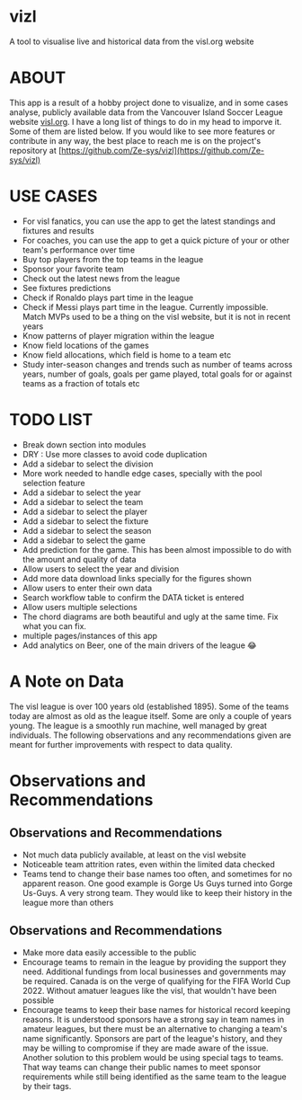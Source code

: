 # vizl

A tool to visualise live and historical data from the visl.org website


# ABOUT

This app is  a result of a hobby project done to visualize, and in some cases analyse, publicly 
available data from the Vancouver Island Soccer League website [visl.org](https://visl.org/). I have a long 
list of things to do in my head to imporve it. Some of them are listed below. If you would like to see more features 
or contribute in any way, the best place to reach me is on the project's repository at 
[https://github.com/Ze-sys/vizl](https://github.com/Ze-sys/vizl)


# USE CASES 

-   For visl fanatics, you can use the app to get the latest standings and fixtures and results
-   For coaches, you can use the app to get a quick picture of your or other team's performance over time
-   Buy top players from the top teams in the league
-   Sponsor your favorite team
-   Check out the latest news from the league
-   See fixtures predictions
-   Check if Ronaldo plays part time in the league
-   Check if Messi plays part time in the league. Currently impossible. Match MVPs used to be a thing on the visl website, but it is not in recent years
-   Know patterns of player migration within the league
-   Know field locations of the games
-   Know field allocations, which field is home to a team etc
-   Study inter-season changes and trends such as number of teams across years, number of goals, goals per game played, total goals for or against teams as a fraction of totals etc

# TODO LIST

-   Break down section into modules
-   DRY : Use more classes to avoid code duplication
-   Add a sidebar to select the division
-   More work needed to handle edge cases, specially with the pool selection feature
-   Add a sidebar to select the year
-   Add a sidebar to select the team
-   Add a sidebar to select the player
-   Add a sidebar to select the fixture
-   Add a sidebar to select the season
-   Add a sidebar to select the game
-   Add prediction for the game. This has been almost impossible to do with the amount and quality of data
-   Allow users to select the year and division
-   Add more data download links specially for the figures shown
-   Allow users to enter their own data
-   Search workflow table to confirm the DATA ticket is entered
-   Allow users multiple selections
-   The chord diagrams are both beautiful and ugly at the same time. Fix what you can fix.
-   multiple pages/instances of this app
-   Add analytics on Beer, one of the main drivers of the league :joy:  



# A Note on Data 

The visl league is over 100 years old (established 1895). Some of the teams today are almost as old as the league itself. Some are only a couple of years young.  The league is a smoothly run machine, well managed by great individuals. The following observations and any recommendations given are meant for further improvements with respect to data quality. 

# Observations and Recommendations

## Observations and Recommendations

- Not much data publicly available, at least on the visl website
- Noticeable team attrition rates, even within the limited data checked
- Teams tend to change their base names too often, and sometimes for no apparent reason. One good example is Gorge Us Guys turned into Gorge Us-Guys. A very strong team. They would like to keep their history in the league more than others

## Observations and Recommendations

-  Make more data easily accessible to the public
-  Encourage teams to remain in the league by providing the support they need. Additional fundings from local businesses and governments may be required. Canada is on the verge of qualifying for the FIFA World Cup 2022. Without amatuer leagues like the visl, that wouldn't have been possible
-  Encourage teams to keep their base names for historical record keeping reasons. It is understood sponsors have a strong say in team names in amateur leagues, but there must be an alternative to changing a team's name significantly. Sponsors are part of the league's history, and they may be willing to compromise if they are made aware of the issue. Another solution to this problem would be using special tags to teams. That way teams can change their public names to meet sponsor requirements while still being identified as the same team to the league by their tags.


